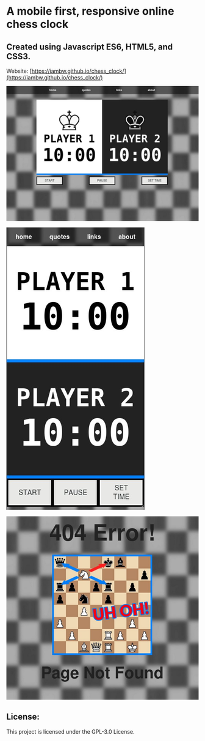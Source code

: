 # A mobile first, responsive online chess clock


## Created using Javascript ES6, HTML5, and CSS3. ##


Website: [https://iambw.github.io/chess_clock/](https://iambw.github.io/chess_clock/)


![chess clock screenshot 1](images/screenshot1.jpg)

![chess clock screenshot 2](images/screenshot2.jpg)

![chess clock screenshot 3](images/screenshot3.jpg)


## License: ##

This project is licensed under the GPL-3.0 License.
